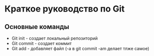 # Краткое руководство по Git
## Основные команды
* Git init - создает локальный репозиторий
* Git commit - создает коммит
* Git add - добавляет файл (-a в git commit -am делает тлже самое)
